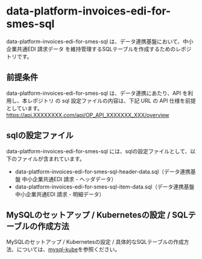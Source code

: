 # data-platform-invoices-edi-for-smes-sql 

data-platform-invoices-edi-for-smes-sql  は、データ連携基盤において、中小企業共通EDI 請求データ を維持管理するSQLテーブルを作成するためのレポジトリです。  

## 前提条件  
data-platform-invoices-edi-for-smes-sql は、データ連携にあたり、API を利用し、本レポジトリ の sql 設定ファイルの内容は、下記 URL の API 仕様を前提としています。  
https://api.XXXXXXXX.com/api/OP_API_XXXXXXX_XXX/overview   

## sqlの設定ファイル

data-platform-invoices-edi-for-smes-sql  には、sqlの設定ファイルとして、以下のファイルが含まれています。    

* data-platform-invoices-edi-for-smes-sql-header-data.sql（データ連携基盤 中小企業共通EDI 請求 - ヘッダデータ）
* data-platform-invoices-edi-for-smes-sql-item-data.sql（データ連携基盤 中小企業共通EDI 請求 - 明細データ）

## MySQLのセットアップ / Kubernetesの設定 / SQLテーブルの作成方法
MySQLのセットアップ / Kubernetesの設定 / 具体的なSQLテーブルの作成方法、については、[mysql-kube](https://github.com/latonaio/mysql-kube)を参照ください。  
